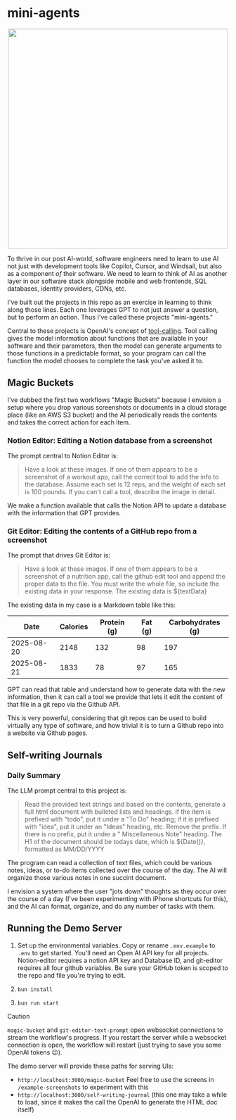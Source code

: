 # mini-agents

<image id="minis" src="./minis.PNG" height="500" width="500" style="display:flex;justify-self:center;"/>

To thrive in our post AI-world, software engineers need to learn to use AI not just with development tools like Copilot, Cursor, and Windsail, but also as a component _of_ their software. We need to learn to think of AI as another layer in our software stack alongside mobile and web frontends, SQL databases, identity providers, CDNs, etc.

I've built out the projects in this repo as an exercise in learning to think along those lines. Each one leverages GPT to not just answer a question, but to perform an action. Thus I've called these projects "mini-agents."

Central to these projects is OpenAI's concept of [tool-calling](https://platform.openai.com/docs/guides/function-calling). Tool calling gives the model information about functions that are available in your software and their parameters, then the model can generate arguments to those functions in a predictable format, so your program can call the function the model chooses to complete the task you've asked it to.

## Magic Buckets
I've dubbed the first two workflows "Magic Buckets" because I envision a setup where you drop various screenshots or documents in a cloud storage place (like an AWS S3 bucket) and the AI periodically reads the contents and takes the correct action for each item.

### Notion Editor: Editing a Notion database from a screenshot

The prompt central to Notion Editor is:

> Have a look at these images. If one of them appears to be a screenshot of a workout app, call the correct tool to add the info to the database. Assume each set is 12 reps, and the weight of each set is 100 pounds. If you can't call a tool, describe the image in detail.

We make a function available that calls the Notion API to update a database with the information that GPT provides.

### Git Editor: Editing the contents of a GitHub repo from a screenshot

The prompt that drives Git Editor is:

> Have a look at these images. If one of them appears to be a screenshot of a nutrition app, call the github edit tool and append the proper data to the file. You must write the whole file, so include the existing data in your response. The existing data is ${textData}

The existing data in my case is a Markdown table like this:

| Date | Calories | Protein (g) | Fat (g) | Carbohydrates (g) |
|------|----------|-------------|---------|-------------------|
| 2025-08-20 | 2148 | 132 | 98 | 197 |
| 2025-08-21 | 1833 | 78 | 97 | 165 |

GPT can read that table and understand how to generate data with the new information, then it can call a tool we provide that lets it edit the content of that file in a git repo via the Github API.

This is very powerful, considering that git repos can be used to build virtually any type of software, and how trivial it is to turn a Github repo into a website via Github pages. 

## Self-writing Journals

### Daily Summary

The LLM prompt central to this project is:

> Read the provided text strings and based on the contents, generate a full html document with bulleted lists and headings. if the item is prefixed with "todo", put it under a "To Do" heading; if it is prefixed with "idea", put it under an "Ideas" heading, etc. Remove the prefix. If there is no prefix, put it under a " Miscellaneous Note" heading. The H1 of the document should be todays date, which is ${Date()}, formatted as MM/DD/YYYY

The program can read a collection of text files, which could be various notes, ideas, or to-do items collected over the course of the day. The AI will organize those various notes in one succint document.

I envision a system where the user "jots down" thoughts as they occur over the course of a day (I've been experimenting with iPhone shortcuts for this), and the AI can format, organize, and do any number of tasks with them.


## Running the Demo Server

1. Set up the environmental variables. Copy or rename `.env.example` to `.env` to get started. 
You'll need an Open AI API key for all projects. Notion-editor requires a notion API key and Database ID, and git-editor requires all four github variables. Be sure your GitHub token is scoped to the repo and file you're trying to edit.

2. `bun install`
3. `bun run start`


> [!CAUTION]
> `magic-bucket` and `git-editor-text-prompt` open websocket connections to stream the workflow's progress. If you restart the server while a websocket connection is open, the workflow will restart (just trying to save you some OpenAI tokens 😉).

The demo server will provide these paths for serving UIs:
- `http://localhost:3000/magic-bucket` Feel free to use the screens in `/example-screenshots` to experiment with this
- `http://localhost:3000/self-writing-journal` (this one may take a while to load, since it makes the call the OpenAI to generate the HTML doc itself)
